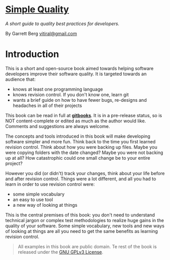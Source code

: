 # [Simple Quality][1]
*A short guide to quality best practices for developers.*

By Garrett Berg <vitiral@gmail.com>

# Introduction
This is a short and open-source book aimed towards helping software developers
improve their software quality. It is targeted towards an audience that:
- knows at least one programming language
- knows revision control. If you don't know one, learn git
- wants a brief guide on how to have fewer bugs, re-designs and headaches
    in all of their projects

This book can be read in full at **[gitbooks][1]**. It is in a pre-release status,
so is NOT content-complete or edited as much as the author would like. Comments
and suggestions are always welcome.

The concepts and tools introduced in this book will make developing software
simpler and more fun. Think back to the time you first learned revision control.
Think about how you were backing up files. Maybe you were
copying folders with the date changed? Maybe you were not backing up at all?
How catastrophic could one small change be to your entire project?

However you did (or didn't) track your changes, think about your life before and after
revision control. Things were a lot different, and all you had to learn in order
to use revision control were:
- some simple vocabulary
- an easy to use tool
- a new way of looking at things

This is the central premises of this book: you don't need to understand
technical jargon or complex test methodologies to realize huge gains in the quality
of your software. Some simple vocabulary, new tools and new ways of looking at things
are all you need to get the same benefits as learning revision control.

> All examples in this book are public domain. Te rest of the book is released
> under the [GNU GPLv3 License][3].

[1]: https://vitiral.gitbooks.io/simple-quality/content/
[2]: http://github.com/vitiral/rst
[3]: https://www.google.com/search?q=gnu+gpl+v3&ie=utf-8&oe=utf-8


